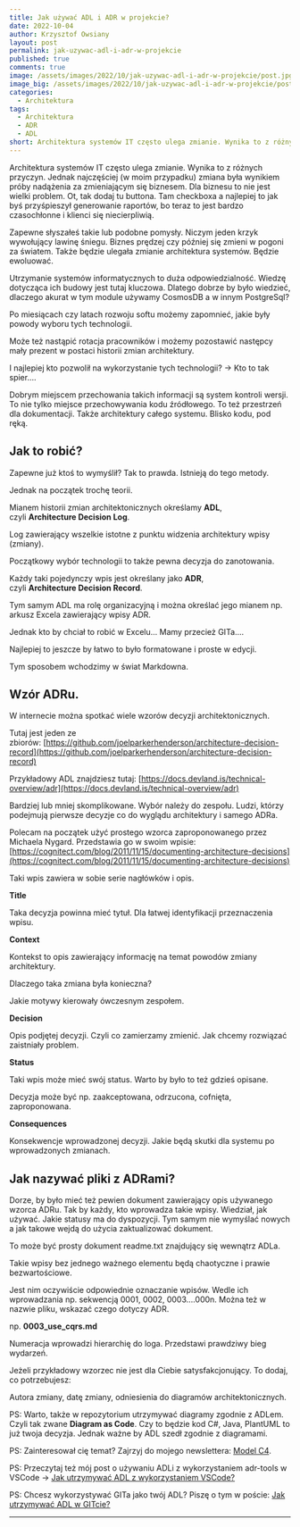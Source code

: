 ```yaml
---
title: Jak używać ADL i ADR w projekcie?
date: 2022-10-04
author: Krzysztof Owsiany
layout: post
permalink: jak-uzywac-adl-i-adr-w-projekcie
published: true
comments: true
image: /assets/images/2022/10/jak-uzywac-adl-i-adr-w-projekcie/post.jpg
image_big: /assets/images/2022/10/jak-uzywac-adl-i-adr-w-projekcie/post-big.jpg
categories:
  - Architektura
tags:
  - Architektura
  - ADR
  - ADL
short: Architektura systemów IT często ulega zmianie. Wynika to z różnych przyczyn. Jednak najczęściej (w moim przypadku) zmiana była wynikiem próby nadążenia za zmieniającym się biznesem. Dla biznesu to nie jest wielki problem. Ot, tak dodaj tu buttona.
---
```

Architektura systemów IT często ulega zmianie. Wynika to z różnych przyczyn. Jednak najczęściej (w moim przypadku) zmiana była wynikiem próby nadążenia za zmieniającym się biznesem. Dla biznesu to nie jest wielki problem. Ot, tak dodaj tu buttona. Tam checkboxa a najlepiej to jak byś przyśpieszył generowanie raportów, bo teraz to jest bardzo czasochłonne i klienci się niecierpliwią.

Zapewne słyszałeś takie lub podobne pomysły. Niczym jeden krzyk wywołujący lawinę śniegu. Biznes prędzej czy później się zmieni w pogoni za światem. Także będzie ulegała zmianie architektura systemów. Będzie ewoluować.

Utrzymanie systemów informatycznych to duża odpowiedzialność. Wiedzę dotycząca ich budowy jest tutaj kluczowa. Dlatego dobrze by było wiedzieć, dlaczego akurat w tym module używamy CosmosDB a w innym PostgreSql?

Po miesiącach czy latach rozwoju softu możemy zapomnieć, jakie były powody wyboru tych technologii.

Może też nastąpić rotacja pracowników i możemy pozostawić następcy mały prezent w postaci historii zmian architektury.

I najlepiej kto pozwolił na wykorzystanie tych technologii? → Kto to tak spier….

Dobrym miejscem przechowania takich informacji są system kontroli wersji. To nie tylko miejsce przechowywania kodu źródłowego. To też przestrzeń dla dokumentacji. Także architektury całego systemu. Blisko kodu, pod ręką.


## Jak to robić?
Zapewne już ktoś to wymyślił? Tak to prawda. Istnieją do tego metody.

Jednak na początek trochę teorii.

Mianem historii zmian architektonicznych określamy **ADL**, czyli **Architecture Decision Log**.

Log zawierający wszelkie istotne z punktu widzenia architektury wpisy (zmiany).

Początkowy wybór technologii to także pewna decyzja do zanotowania.

Każdy taki pojedynczy wpis jest określany jako **ADR**, czyli **Architecture Decision Record**.

Tym samym ADL ma rolę organizacyjną i można określać jego mianem np. arkusz Excela zawierający wpisy ADR.

Jednak kto by chciał to robić w Excelu... Mamy przecież GITa….

Najlepiej to jeszcze by łatwo to było formatowane i proste w edycji.

Tym sposobem wchodzimy w świat Markdowna.


## Wzór ADRu.
W internecie można spotkać wiele wzorów decyzji architektonicznych.

Tutaj jest jeden ze zbiorów: [https://github.com/joelparkerhenderson/architecture-decision-record](https://github.com/joelparkerhenderson/architecture-decision-record)

Przykładowy ADL znajdziesz tutaj: [https://docs.devland.is/technical-overview/adr](https://docs.devland.is/technical-overview/adr)

Bardziej lub mniej skomplikowane. Wybór należy do zespołu. Ludzi, którzy podejmują pierwsze decyzje co do wyglądu architektury i samego ADRa.

Polecam na początek użyć prostego wzorca zaproponowanego przez Michaela Nygard. Przedstawia go w swoim wpisie: [https://cognitect.com/blog/2011/11/15/documenting-architecture-decisions](https://cognitect.com/blog/2011/11/15/documenting-architecture-decisions)

Taki wpis zawiera w sobie serie nagłówków i opis.


**Title**

Taka decyzja powinna mieć tytuł. Dla łatwej identyfikacji przeznaczenia wpisu.


**Context**

Kontekst to opis zawierający informację na temat powodów zmiany architektury.

Dlaczego taka zmiana była konieczna?

Jakie motywy kierowały ówczesnym zespołem.


**Decision**

Opis podjętej decyzji. Czyli co zamierzamy zmienić. Jak chcemy rozwiązać zaistniały problem.


**Status**

Taki wpis może mieć swój status. Warto by było to też gdzieś opisane.

Decyzja może być np. zaakceptowana, odrzucona, cofnięta, zaproponowana.


**Consequences**

Konsekwencje wprowadzonej decyzji. Jakie będą skutki dla systemu po wprowadzonych zmianach.



## Jak nazywać pliki z ADRami?

Dorze, by było mieć też pewien dokument zawierający opis używanego wzorca ADRu. Tak by każdy, kto wprowadza takie wpisy. Wiedział, jak używać. Jakie statusy ma do dyspozycji. Tym samym nie wymyślać nowych a jak takowe wejdą do użycia zaktualizować dokument.

To może być prosty dokument readme.txt znajdujący się wewnątrz ADLa.

Takie wpisy bez jednego ważnego elementu będą chaotyczne i prawie bezwartościowe.

Jest nim oczywiście odpowiednie oznaczanie wpisów. Wedle ich wprowadzania np. sekwencją 0001, 0002, 0003….000n. Można też w nazwie pliku, wskazać czego dotyczy ADR.

np. **0003_use_cqrs.md**

Numeracja wprowadzi hierarchię do loga. Przedstawi prawdziwy bieg wydarzeń.

Jeżeli przykładowy wzorzec nie jest dla Ciebie satysfakcjonujący. To dodaj, co potrzebujesz:

Autora zmiany, datę zmiany, odniesienia do diagramów architektonicznych.

PS: Warto, także w repozytorium utrzymywać diagramy zgodnie z ADLem. Czyli tak zwane **Diagram as Code**. Czy to będzie kod C#, Java, PlantUML to już twoja decyzja. Jednak ważne by ADL szedł zgodnie z diagramami.

PS: Zainteresował cię temat? Zajrzyj do mojego newslettera: [Model C4](https://modelc4.pl).

PS: Przeczytaj też mój post o używaniu ADLi z wykorzystaniem adr-tools w VSCode -> [Jak utrzymywać ADL z wykorzystaniem VSCode?]({{site.url}}/jak-utrzymywac-adl-z-wykorzystaniem-vscode)

PS: Chcesz wykorzystywać GITa jako twój ADL? Piszę o tym w poście: [Jak utrzymywać ADL w GITcie?]({{site.url}}/jak-utrzymywac-adl-w-gitcie)

---
[post]: /assets/images/2022/10/jak-uzywac-adl-i-adr-w-projekcie/post.jpg
[post-big]:/assets/images/2022/10/jak-uzywac-adl-i-adr-w-projekcie/post-big.jpg
